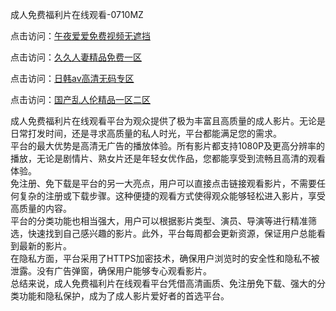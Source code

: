 成人免费福利片在线观看-0710MZ

点击访问：<a href="https://heiliaoxwd5i8.pages.dev">午夜爱爱免费视频无遮挡</a>

点击访问：<a href="https://heiliaowzu4ur.pages.dev">久久人妻精品免费一区</a>

点击访问：<a href="https://heiliaoxqkkct.pages.dev">日韩av高清无码专区</a>

点击访问：<a href="https://heiliao2dmwwy.pages.dev">国产乱人伦精品一区二区</a>

成人免费福利片在线观看平台为观众提供了极为丰富且高质量的成人影片。无论是日常打发时间，还是寻求高质量的私人时光，平台都能满足您的需求。  
平台的最大优势是高清无广告的播放体验。所有影片都支持1080P及更高分辨率的播放，无论是剧情片、熟女片还是年轻女优作品，您都能享受到流畅且高清的观看体验。  
免注册、免下载是平台的另一大亮点，用户可以直接点击链接观看影片，不需要任何复杂的注册或下载步骤。这种便捷的观看方式使得观众能够轻松进入影片，享受高质量的内容。  
平台的分类功能也相当强大，用户可以根据影片类型、演员、导演等进行精准筛选，快速找到自己感兴趣的影片。此外，平台每周都会更新资源，保证用户总能看到最新的影片。  
在隐私方面，平台采用了HTTPS加密技术，确保用户浏览时的安全性和隐私不被泄露。没有广告弹窗，确保用户能够专心观看影片。  
总结来说，成人免费福利片在线观看平台凭借高清画质、免注册免下载、强大的分类功能和隐私保护，成为了成人影片爱好者的首选平台。

<span style="display:none;">[Canonical link]( )</span>
